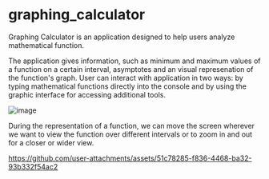 # graphing_calculator
Graphing Calculator is an application designed to help users analyze mathematical function. 


The application gives information, such as minimum and maximum values of a function on a certain interval, asymptotes and an visual represenation of the function's graph. User can interact with application in two ways: by typing mathematical functions directly into the console and by using the graphic interface for accessing additional tools.


![image](https://github.com/user-attachments/assets/7bb2ff22-a396-4cac-bf7d-7d3c2c96b4ec)

During the representation of a function, we can move the screen wherever we want to view the function over different intervals or to zoom in and out for a closer or wider view. 




https://github.com/user-attachments/assets/51c78285-f836-4468-ba32-93b332f54ac2





